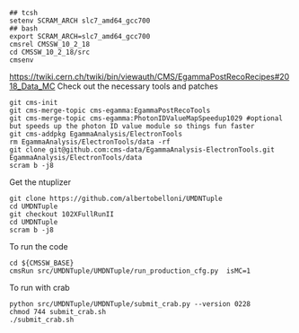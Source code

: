 

```
## tcsh
setenv SCRAM_ARCH slc7_amd64_gcc700
## bash
export SCRAM_ARCH=slc7_amd64_gcc700
cmsrel CMSSW_10_2_18
cd CMSSW_10_2_18/src
cmsenv
```

https://twiki.cern.ch/twiki/bin/viewauth/CMS/EgammaPostRecoRecipes#2018_Data_MC
Check out the necessary tools and patches
```
git cms-init
git cms-merge-topic cms-egamma:EgammaPostRecoTools
git cms-merge-topic cms-egamma:PhotonIDValueMapSpeedup1029 #optional but speeds up the photon ID value module so things fun faster
git cms-addpkg EgammaAnalysis/ElectronTools
rm EgammaAnalysis/ElectronTools/data -rf
git clone git@github.com:cms-data/EgammaAnalysis-ElectronTools.git EgammaAnalysis/ElectronTools/data
scram b -j8
```

Get the ntuplizer
```
git clone https://github.com/albertobelloni/UMDNTuple
cd UMDNTuple
git checkout 102XFullRunII
cd UMDNTuple
scram b -j8
```

To run the code
```
cd ${CMSSW_BASE}
cmsRun src/UMDNTuple/UMDNTuple/run_production_cfg.py  isMC=1
```

To run with crab

```
python src/UMDNTuple/UMDNTuple/submit_crab.py --version 0228
chmod 744 submit_crab.sh
./submit_crab.sh
```
